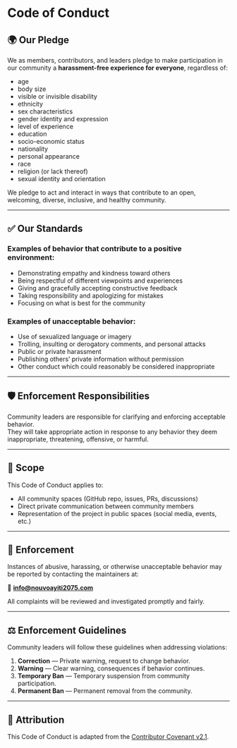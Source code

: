 # Code of Conduct

## 🌍 Our Pledge
We as members, contributors, and leaders pledge to make participation in our community a **harassment-free experience for everyone**, regardless of:
- age  
- body size  
- visible or invisible disability  
- ethnicity  
- sex characteristics  
- gender identity and expression  
- level of experience  
- education  
- socio-economic status  
- nationality  
- personal appearance  
- race  
- religion (or lack thereof)  
- sexual identity and orientation  

We pledge to act and interact in ways that contribute to an open, welcoming, diverse, inclusive, and healthy community.

---

## ✅ Our Standards

### Examples of behavior that contribute to a positive environment:
- Demonstrating empathy and kindness toward others  
- Being respectful of different viewpoints and experiences  
- Giving and gracefully accepting constructive feedback  
- Taking responsibility and apologizing for mistakes  
- Focusing on what is best for the community  

### Examples of unacceptable behavior:
- Use of sexualized language or imagery  
- Trolling, insulting or derogatory comments, and personal attacks  
- Public or private harassment  
- Publishing others’ private information without permission  
- Other conduct which could reasonably be considered inappropriate  

---

## 🛡️ Enforcement Responsibilities
Community leaders are responsible for clarifying and enforcing acceptable behavior.  
They will take appropriate action in response to any behavior they deem inappropriate, threatening, offensive, or harmful.

---

## 🚨 Scope
This Code of Conduct applies to:
- All community spaces (GitHub repo, issues, PRs, discussions)  
- Direct private communication between community members  
- Representation of the project in public spaces (social media, events, etc.)  

---

## 🚧 Enforcement
Instances of abusive, harassing, or otherwise unacceptable behavior may be reported by contacting the maintainers at:  

📧 **info@nouvoayiti2075.com**

All complaints will be reviewed and investigated promptly and fairly.  

---

## ⚖️ Enforcement Guidelines
Community leaders will follow these guidelines when addressing violations:

1. **Correction** — Private warning, request to change behavior.  
2. **Warning** — Clear warning, consequences if behavior continues.  
3. **Temporary Ban** — Temporary suspension from community participation.  
4. **Permanent Ban** — Permanent removal from the community.  

---

## 🤝 Attribution
This Code of Conduct is adapted from the [Contributor Covenant v2.1](https://www.contributor-covenant.org/version/2/1/code_of_conduct.html).  
